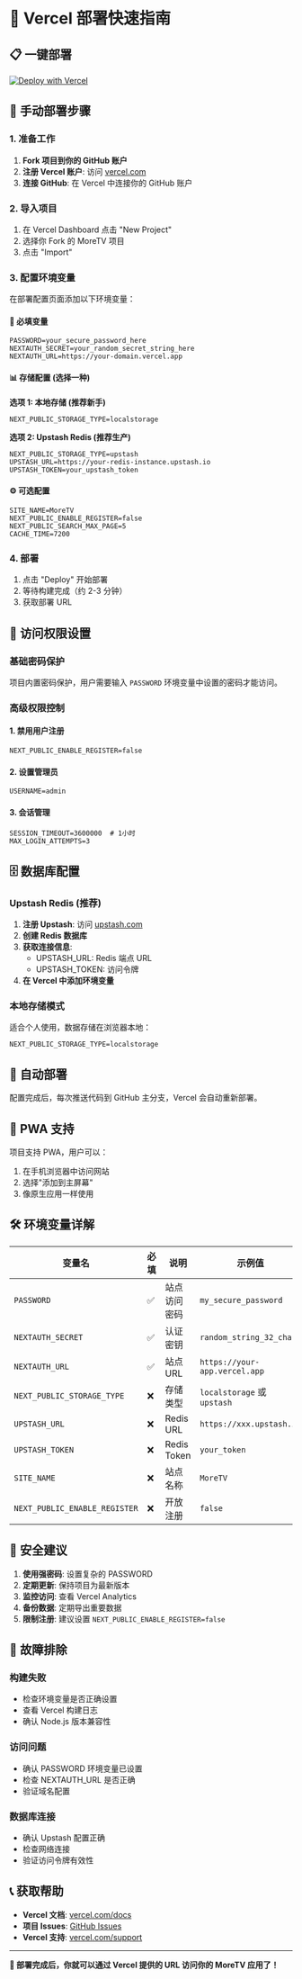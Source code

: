# 🚀 Vercel 部署快速指南

## 📋 一键部署

[![Deploy with Vercel](https://vercel.com/button)](https://vercel.com/new/clone?repository-url=https://github.com/moqueen2024/MoreTV)

## 🔧 手动部署步骤

### 1. 准备工作

1. **Fork 项目到你的 GitHub 账户**
2. **注册 Vercel 账户**: 访问 [vercel.com](https://vercel.com)
3. **连接 GitHub**: 在 Vercel 中连接你的 GitHub 账户

### 2. 导入项目

1. 在 Vercel Dashboard 点击 "New Project"
2. 选择你 Fork 的 MoreTV 项目
3. 点击 "Import"

### 3. 配置环境变量

在部署配置页面添加以下环境变量：

#### 🔑 必填变量

```env
PASSWORD=your_secure_password_here
NEXTAUTH_SECRET=your_random_secret_string_here
NEXTAUTH_URL=https://your-domain.vercel.app
```

#### 📊 存储配置 (选择一种)

**选项 1: 本地存储 (推荐新手)**
```env
NEXT_PUBLIC_STORAGE_TYPE=localstorage
```

**选项 2: Upstash Redis (推荐生产)**
```env
NEXT_PUBLIC_STORAGE_TYPE=upstash
UPSTASH_URL=https://your-redis-instance.upstash.io
UPSTASH_TOKEN=your_upstash_token
```

#### ⚙️ 可选配置

```env
SITE_NAME=MoreTV
NEXT_PUBLIC_ENABLE_REGISTER=false
NEXT_PUBLIC_SEARCH_MAX_PAGE=5
CACHE_TIME=7200
```

### 4. 部署

1. 点击 "Deploy" 开始部署
2. 等待构建完成（约 2-3 分钟）
3. 获取部署 URL

## 🔐 访问权限设置

### 基础密码保护

项目内置密码保护，用户需要输入 `PASSWORD` 环境变量中设置的密码才能访问。

### 高级权限控制

#### 1. 禁用用户注册
```env
NEXT_PUBLIC_ENABLE_REGISTER=false
```

#### 2. 设置管理员
```env
USERNAME=admin
```

#### 3. 会话管理
```env
SESSION_TIMEOUT=3600000  # 1小时
MAX_LOGIN_ATTEMPTS=3
```

## 🗄️ 数据库配置

### Upstash Redis (推荐)

1. **注册 Upstash**: 访问 [upstash.com](https://upstash.com)
2. **创建 Redis 数据库**
3. **获取连接信息**:
   - UPSTASH_URL: Redis 端点 URL
   - UPSTASH_TOKEN: 访问令牌
4. **在 Vercel 中添加环境变量**

### 本地存储模式

适合个人使用，数据存储在浏览器本地：
```env
NEXT_PUBLIC_STORAGE_TYPE=localstorage
```

## 🔄 自动部署

配置完成后，每次推送代码到 GitHub 主分支，Vercel 会自动重新部署。

## 📱 PWA 支持

项目支持 PWA，用户可以：
1. 在手机浏览器中访问网站
2. 选择"添加到主屏幕"
3. 像原生应用一样使用

## 🛠️ 环境变量详解

| 变量名 | 必填 | 说明 | 示例值 |
|--------|------|------|--------|
| `PASSWORD` | ✅ | 站点访问密码 | `my_secure_password` |
| `NEXTAUTH_SECRET` | ✅ | 认证密钥 | `random_string_32_chars` |
| `NEXTAUTH_URL` | ✅ | 站点 URL | `https://your-app.vercel.app` |
| `NEXT_PUBLIC_STORAGE_TYPE` | ❌ | 存储类型 | `localstorage` 或 `upstash` |
| `UPSTASH_URL` | ❌ | Redis URL | `https://xxx.upstash.io` |
| `UPSTASH_TOKEN` | ❌ | Redis Token | `your_token` |
| `SITE_NAME` | ❌ | 站点名称 | `MoreTV` |
| `NEXT_PUBLIC_ENABLE_REGISTER` | ❌ | 开放注册 | `false` |

## 🚨 安全建议

1. **使用强密码**: 设置复杂的 PASSWORD
2. **定期更新**: 保持项目为最新版本
3. **监控访问**: 查看 Vercel Analytics
4. **备份数据**: 定期导出重要数据
5. **限制注册**: 建议设置 `NEXT_PUBLIC_ENABLE_REGISTER=false`

## 🔧 故障排除

### 构建失败
- 检查环境变量是否正确设置
- 查看 Vercel 构建日志
- 确认 Node.js 版本兼容性

### 访问问题
- 确认 PASSWORD 环境变量已设置
- 检查 NEXTAUTH_URL 是否正确
- 验证域名配置

### 数据库连接
- 确认 Upstash 配置正确
- 检查网络连接
- 验证访问令牌有效性

## 📞 获取帮助

- **Vercel 文档**: [vercel.com/docs](https://vercel.com/docs)
- **项目 Issues**: [GitHub Issues](https://github.com/moqueen2024/MoreTV/issues)
- **Vercel 支持**: [vercel.com/support](https://vercel.com/support)

---

**🎉 部署完成后，你就可以通过 Vercel 提供的 URL 访问你的 MoreTV 应用了！**